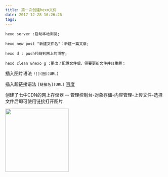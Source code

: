 ```yaml
---
title: 第一次创建hexo文件
date: 2017-12-28 16:26:26
tags:
---
```

	hexo server :启动本地浏览;

	hexo new post "新建文件名"：新建一篇文章;

	hexo d : push代码到网上的博客;

	hexo clean &hexo g :更改了配置文件后，需要更新文件并且重置；

插入图片语法 ```![](图片URL)```  
<!-- ![](http://c.hiphotos.baidu.com/image/h%3D300/sign=d8419d8cae0f4bfb93d09854334f788f/10dfa9ec8a136327389330209b8fa0ec08fac7a3.jpg) -->

插入超链接语法 ```[链接名](URL)```  [百度](http://www.baidu.com)

创建了七牛CDN的网上存储器 -- 管理控制台-对象存储-内容管理-上传文件-选择文件后即可使用链接打开图片

<!-- !["bg1"](http://p1p8cvl3a.bkt.clouddn.com/bg1.jpg) -->
<img src="http://p1p8cvl3a.bkt.clouddn.com/bg1.jpg" width="200" height="200">

